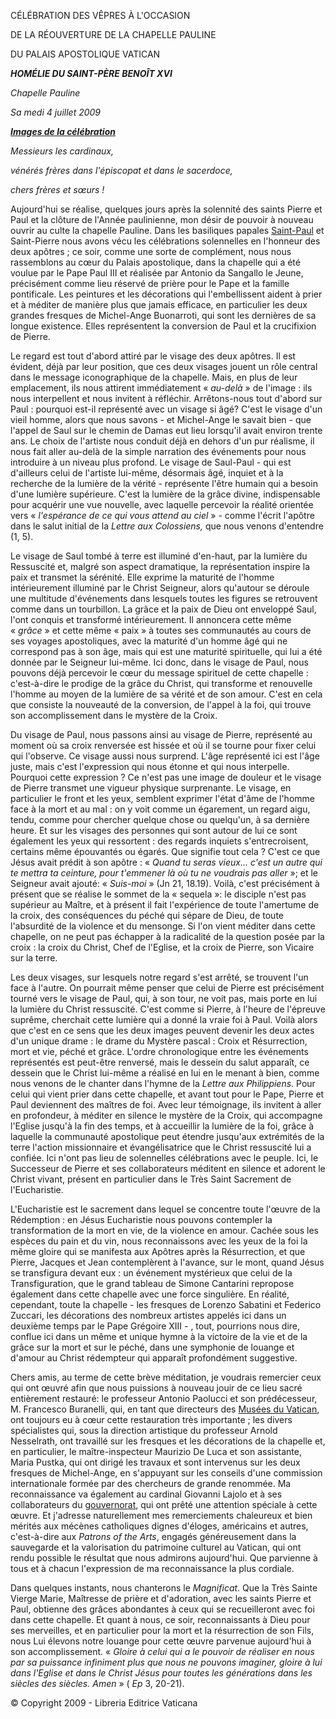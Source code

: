 CÉLÉBRATION DES VÊPRES À L'OCCASION

DE LA RÉOUVERTURE DE LA CHAPELLE PAULINE

DU PALAIS APOSTOLIQUE VATICAN

***HOMÉLIE DU SAINT-PÈRE BENOÎT XVI***

*Chapelle Pauline*

*Sa* *medi 4 juillet 2009*

***[Images de la célébration](http://www.vatican.va/news_services/liturgy/photogallery/2009/20090704/index.html)***

*Messieurs les cardinaux,*

*vénérés frères dans l'épiscopat et dans le sacerdoce,*

*chers frères et sœurs !*

Aujourd'hui se réalise, quelques jours après la solennité des saints Pierre et Paul et la clôture de l'Année paulinienne, mon désir de pouvoir à nouveau ouvrir au culte la chapelle Pauline. Dans les basiliques papales [Saint-Paul](http://www.vatican.va/various/basiliche/san_paolo/index_fr.html) et Saint-Pierre nous avons vécu les célébrations solennelles en l'honneur des deux apôtres ; ce soir, comme une sorte de complément, nous nous rassemblons au cœur du Palais apostolique, dans la chapelle qui a été voulue par le Pape Paul III et réalisée par Antonio da Sangallo le Jeune, précisément comme lieu réservé de prière pour le Pape et la famille pontificale. Les peintures et les décorations qui l'embellissent aident à prier et à méditer de manière plus que jamais efficace, en particulier les deux grandes fresques de Michel-Ange Buonarroti, qui sont les dernières de sa longue existence. Elles représentent la conversion de Paul et la crucifixion de Pierre.

Le regard est tout d'abord attiré par le visage des deux apôtres. Il est évident, déjà par leur position, que ces deux visages jouent un rôle central dans le message iconographique de la chapelle. Mais, en plus de leur emplacement, ils nous attirent immédiatement « *au-delà* » de l'image : ils nous interpellent et nous invitent à réfléchir. Arrêtons-nous tout d'abord sur Paul : pourquoi est-il représenté avec un visage si âgé? C'est le visage d'un vieil homme, alors que nous savons - et Michel-Ange le savait bien - que l'appel de Saul sur le chemin de Damas eut lieu lorsqu'il avait environ trente ans. Le choix de l'artiste nous conduit déjà en dehors d'un pur réalisme, il nous fait aller au-delà de la simple narration des événements pour nous introduire à un niveau plus profond. Le visage de Saul-Paul - qui est d'ailleurs celui de l'artiste lui-même, désormais âgé, inquiet et à la recherche de la lumière de la vérité - représente l'être humain qui a besoin d'une lumière supérieure. C'est la lumière de la grâce divine, indispensable pour acquérir une vue nouvelle, avec laquelle percevoir la réalité orientée vers « *l'espérance de ce qui vous attend au ciel* » - comme l'écrit l'apôtre dans le salut initial de la *Lettre aux Colossiens,* que nous venons d'entendre (1, 5).

Le visage de Saul tombé à terre est illuminé d'en-haut, par la lumière du Ressuscité et, malgré son aspect dramatique, la représentation inspire la paix et transmet la sérénité. Elle exprime la maturité de l'homme intérieurement illuminé par le Christ Seigneur, alors qu'autour se déroule une multitude d'événements dans lesquels toutes les figures se retrouvent comme dans un tourbillon. La grâce et la paix de Dieu ont enveloppé Saul, l'ont conquis et transformé intérieurement. Il annoncera cette même « *grâce* » et cette même « paix » à toutes ses communautés au cours de ses voyages apostoliques, avec la maturité d'un homme âgé qui ne correspond pas à son âge, mais qui est une maturité spirituelle, qui lui a été donnée par le Seigneur lui-même. Ici donc, dans le visage de Paul, nous pouvons déjà percevoir le cœur du message spirituel de cette chapelle : c'est-à-dire le prodige de la grâce du Christ, qui transforme et renouvelle l'homme au moyen de la lumière de sa vérité et de son amour. C'est en cela que consiste la nouveauté de la conversion, de l'appel à la foi, qui trouve son accomplissement dans le mystère de la Croix.

Du visage de Paul, nous passons ainsi au visage de Pierre, représenté au moment où sa croix renversée est hissée et où il se tourne pour fixer celui qui l'observe. Ce visage aussi nous surprend. L'âge représenté ici est l'âge juste, mais c'est l'expression qui nous étonne et qui nous interpelle. Pourquoi cette expression ? Ce n'est pas une image de douleur et le visage de Pierre transmet une vigueur physique surprenante. Le visage, en particulier le front et les yeux, semblent exprimer l'état d'âme de l'homme face à la mort et au mal : on y voit comme un égarement, un regard aigu, tendu, comme pour chercher quelque chose ou quelqu'un, à sa dernière heure. Et sur les visages des personnes qui sont autour de lui ce sont également les yeux qui ressortent : des regards inquiets s'entrecroisent, certains même épouvantés ou égarés. Que signifie tout cela ? C'est ce que Jésus avait prédit à son apôtre : « *Quand tu seras vieux... c'est un autre qui te mettra ta ceinture, pour t'emmener là où tu ne voudrais pas aller* »; et le Seigneur avait ajouté: « *Suis-moi* » (Jn 21, 18.19). Voilà, c'est précisément à présent que se réalise le sommet de la « sequela »: le disciple n'est pas supérieur au Maître, et à présent il fait l'expérience de toute l'amertume de la croix, des conséquences du péché qui sépare de Dieu, de toute l'absurdité de la violence et du mensonge. Si l'on vient méditer dans cette chapelle, on ne peut pas échapper à la radicalité de la question posée par la croix : la croix du Christ, Chef de l'Eglise, et la croix de Pierre, son Vicaire sur la terre.

Les deux visages, sur lesquels notre regard s'est arrêté, se trouvent l'un face à l'autre. On pourrait même penser que celui de Pierre est précisément tourné vers le visage de Paul, qui, à son tour, ne voit pas, mais porte en lui la lumière du Christ ressuscité. C'est comme si Pierre, à l'heure de l'épreuve suprême, cherchait cette lumière qui a donné la vraie foi à Paul. Voilà alors que c'est en ce sens que les deux images peuvent devenir les deux actes d'un unique drame : le drame du Mystère pascal : Croix et Résurrection, mort et vie, péché et grâce. L'ordre chronologique entre les événements représentés est peut-être renversé, mais le dessein du salut apparaît, ce dessein que le Christ lui-même a réalisé en lui en le menant à bien, comme nous venons de le chanter dans l'hymne de la *Lettre aux Philippiens*. Pour celui qui vient prier dans cette chapelle, et avant tout pour le Pape, Pierre et Paul deviennent des maîtres de foi. Avec leur témoignage, ils invitent à aller en profondeur, à méditer en silence le mystère de la Croix, qui accompagne l'Eglise jusqu'à la fin des temps, et à accueillir la lumière de la foi, grâce à laquelle la communauté apostolique peut étendre jusqu'aux extrémités de la terre l'action missionnaire et évangélisatrice que le Christ ressuscité lui a confiée. Ici n'ont pas lieu de solennelles célébrations avec le peuple. Ici, le Successeur de Pierre et ses collaborateurs méditent en silence et adorent le Christ vivant, présent en particulier dans le Très Saint Sacrement de l'Eucharistie.

L'Eucharistie est le sacrement dans lequel se concentre toute l'œuvre de la Rédemption : en Jésus Eucharistie nous pouvons contempler la transformation de la mort en vie, de la violence en amour. Cachée sous les espèces du pain et du vin, nous reconnaissons avec les yeux de la foi la même gloire qui se manifesta aux Apôtres après la Résurrection, et que Pierre, Jacques et Jean contemplèrent à l'avance, sur le mont, quand Jésus se transfigura devant eux : un événement mystérieux que celui de la Transfiguration, que le grand tableau de Simone Cantarini repropose également dans cette chapelle avec une force singulière. En réalité, cependant, toute la chapelle - les fresques de Lorenzo Sabatini et Federico Zuccari, les décorations des nombreux artistes appelés ici dans un deuxième temps par le Pape Grégoire XIII - , tout, pourrions nous dire, conflue ici dans un même et unique hymne à la victoire de la vie et de la grâce sur la mort et sur le péché, dans une symphonie de louange et d'amour au Christ rédempteur qui apparaît profondément suggestive.

Chers amis, au terme de cette brève méditation, je voudrais remercier ceux qui ont œuvré afin que nous puissions à nouveau jouir de ce lieu sacré entièrement restauré: le professeur Antonio Paolucci et son prédécesseur, M. Francesco Buranelli, qui, en tant que directeurs des [Musées du Vatican](http://mv.vatican.va/5_FR/pages/MV_Home.html), ont toujours eu à cœur cette restauration très importante ; les divers spécialistes qui, sous la direction artistique du professeur Arnold Nesselrath, ont travaillé sur les fresques et les décorations de la chapelle et, en particulier, le maître-inspecteur Maurizio De Luca et son assistante, Maria Pustka, qui ont dirigé les travaux et sont intervenus sur les deux fresques de Michel-Ange, en s'appuyant sur les conseils d'une commission internationale formée par des chercheurs de grande renommée. Ma reconnaissance va également au cardinal Giovanni Lajolo et à ses collaborateurs du [gouvernorat](http://www.vaticanstate.va/FR/Etat_et_Gouvernement/Structure_du_Gouvernorat/), qui ont prêté une attention spéciale à cette œuvre. Et j'adresse naturellement mes remerciements chaleureux et bien mérités aux mécènes catholiques dignes d'éloges, américains et autres, c'est-à-dire aux *Patrons of the Arts*, engagés généreusement dans la sauvegarde et la valorisation du patrimoine culturel au Vatican, qui ont rendu possible le résultat que nous admirons aujourd'hui. Que parvienne à tous et à chacun l'expression de ma reconnaissance la plus cordiale.

Dans quelques instants, nous chanterons le *Magnificat*. Que la Très Sainte Vierge Marie, Maîtresse de prière et d'adoration, avec les saints Pierre et Paul, obtienne des grâces abondantes à ceux qui se recueilleront avec foi dans cette chapelle. Et quant à nous, ce soir, reconnaissants à Dieu pour ses merveilles, et en particulier pour la mort et la résurrection de son Fils, nous Lui élevons notre louange pour cette œuvre parvenue aujourd'hui à son accomplissement. « *Gloire à celui qui a le pouvoir de réaliser en nous par sa puissance infiniment plus que nous ne pouvons imaginer, gloire à lui dans l'Eglise et dans le Christ Jésus pour toutes les générations dans les siècles des siècles. Amen* » ( *Ep* 3, 20-21).

© Copyright 2009 - Libreria Editrice Vaticana
